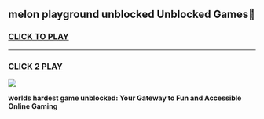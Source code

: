 
## melon playground unblocked Unblocked Games👋
<h3>
<a href="https://premium.freeplayer.one?title=melon_playground_unblocked&ref=16F">CLICK TO PLAY</a></h3>
<hr>

<h3>
<a href="https://premium.freeplayer.one?title=melon_playground_unblocked&ref=16F">CLICK 2 PLAY</a>
  
</h3>

<a href="https://premium.freeplayer.one?title=melon_playground_unblocked&ref=16F/"><img src="https://clearcache.store/games.png"></a>


**worlds hardest game unblocked: Your Gateway to Fun and Accessible Online Gaming**
